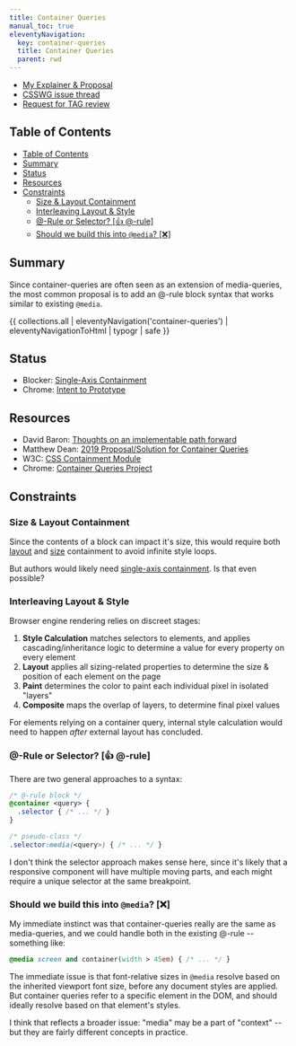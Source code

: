 ```yaml
---
title: Container Queries
manual_toc: true
eleventyNavigation:
  key: container-queries
  title: Container Queries
  parent: rwd
---
```


- [My Explainer & Proposal](https://github.com/oddbird/css-sandbox/blob/main/src/rwd/query/explainer.md)
- [CSSWG issue thread](https://github.com/w3c/csswg-drafts/issues/5796)
- [Request for TAG review](https://github.com/w3ctag/design-reviews/issues/592)

## Table of Contents

- [Table of Contents](#table-of-contents)
- [Summary](#summary)
- [Status](#status)
- [Resources](#resources)
- [Constraints](#constraints)
  - [Size & Layout Containment](#size--layout-containment)
  - [Interleaving Layout & Style](#interleaving-layout--style)
  - [@-Rule or Selector? [👍 @-rule]](#-rule-or-selector---rule)
  - [Should we build this into `@media`? [❌]](#should-we-build-this-into-media-)

## Summary

Since container-queries are often seen as
an extension of media-queries,
the most common proposal is to add an @-rule
block syntax that works similar to existing `@media`.

{{ collections.all | eleventyNavigation('container-queries') | eleventyNavigationToHtml | typogr | safe }}

## Status

- Blocker: [Single-Axis Containment](contain/)
- Chrome: [Intent to Prototype](https://groups.google.com/a/chromium.org/g/blink-dev/c/u1AKdrXhPGI/m/wrJb-unhAgAJ?pli=1)

## Resources

- David Baron:
  [Thoughts on an implementable path forward](https://github.com/dbaron/container-queries-implementability)
- Matthew Dean: [2019 Proposal/Solution for Container Queries](https://github.com/WICG/container-queries/issues/12)
- W3C: [CSS Containment Module](https://drafts.csswg.org/css-contain/)
- Chrome: [Container Queries Project](https://docs.google.com/document/d/1ekz9JNJVQnvt_Xxd1BmanJpamGApyp5vRW_hpuh24h8/edit?usp=sharing)

## Constraints

### Size & Layout Containment

Since the contents of a block can impact it's size,
this would require both [layout](#layout-containment)
and [size](#size-containment) containment
to avoid infinite style loops.

But authors would likely need
[single-axis containment](contain/).
Is that even possible?

### Interleaving Layout & Style

Browser engine rendering relies on discreet stages:

1. **Style Calculation** matches selectors to elements,
   and applies cascading/inheritance logic
   to determine a value for every property
   on every element
2. **Layout** applies all sizing-related properties
   to determine the size & position of each element on the page
3. **Paint** determines the color to paint each individual pixel
   in isolated "layers"
4. **Composite** maps the overlap of layers,
   to determine final pixel values

For elements relying on a container query,
internal style calculation would need to happen
_after_ external layout has concluded.

### @-Rule or Selector? [👍 @-rule]

There are two general approaches to a syntax:

```css
/* @-rule block */
@container <query> {
  .selector { /* ... */ }
}

/* pseudo-class */
.selector:media(<query>) { /* ... */ }
```

I don't think the selector approach makes sense here,
since it's likely that a responsive component
will have multiple moving parts,
and each might require a unique selector
at the same breakpoint.

### Should we build this into `@media`? [❌]

My immediate instinct was that container-queries
really are the same as media-queries,
and we could handle both in the existing @-rule --
something like:

```css
@media screen and container(width > 45em) { /* ... */ }
```

The immediate issue is that font-relative sizes in `@media`
resolve based on the inherited viewport font size,
before any document styles are applied.
But container queries refer to a specific element in the DOM,
and should ideally resolve based on that element's styles.

I think that reflects a broader issue:
"media" may be a part of "context" --
but they are fairly different concepts in practice.
